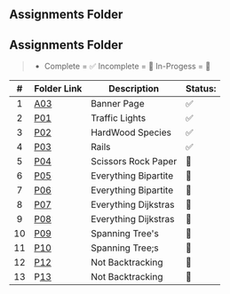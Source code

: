 ## Assignments Folder

## Assignments Folder

> - Complete = ✅ Incomplete = 🛑 In-Progess = 📨

| # | Folder Link                                                                           | Description          | Status: |
| :-: | ------------------------------------------------------------------------------------- | -------------------- | ------- |
| 1 | [A03](https://github.com/dmreyescoy03/4883-PrgmTech-Reyes-Coy/tree/main/Assignments/A03) | Banner Page          | ✅      |
| 2 | [P01]()                                                                                  | Traffic Lights       | ✅      |
| 3 | [P02](https://github.com/dmreyescoy03/4883-PrgmTech-Reyes-Coy/tree/main/Assignments/P02) | HardWood Species     | ✅      |
| 4 | [P03](https://github.com/dmreyescoy03/4883-PrgmTech-Reyes-Coy/tree/main/Assignments/P03) | Rails                | ✅      |
| 5 | [P04]()                                                                                  | Scissors Rock Paper  | 🛑      |
| 6 | [P05]()                                                                                  | Everything Bipartite | 🛑      |
| 7 | [P06]()                                                                                  | Everything Bipartite | 🛑      |
| 8 | [P07]()                                                                                  | Everything Dijkstras | 🛑      |
| 9 | [P08]()                                                                                  | Everything Dijkstras | 🛑      |
| 10 | [P09]()                                                                                  | Spanning Tree's      | 🛑      |
| 11 | [P10]()                                                                                  | Spanning Tree;s      | 🛑      |
| 12 | [P12]()                                                                                  | Not Backtracking     | 🛑      |
| 13 | P[13]()                                                                                  | Not Backtracking     | 🛑      |
